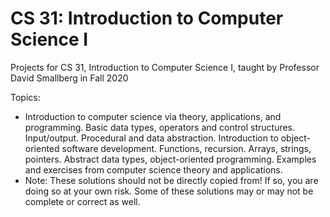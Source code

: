 # CS 31: Introduction to Computer Science I
Projects for CS 31, Introduction to Computer Science I, taught by Professor David Smallberg in Fall 2020

Topics: 
- Introduction to computer science via theory, applications, and programming. Basic data types, operators and control structures. Input/output. Procedural and data abstraction. Introduction to object-oriented software development. Functions, recursion. Arrays, strings, pointers. Abstract data types, object-oriented programming. Examples and exercises from computer science theory and applications.
- Note: These solutions should not be directly copied from! If so, you are doing so at your own risk. Some of these solutions may or may not be complete or correct as well.

